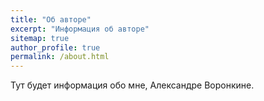 ```yaml
---
title: "Об авторе"
excerpt: "Информация об авторе"
sitemap: true
author_profile: true
permalink: /about.html
---
```


Тут будет информация обо мне, Александре Воронкине.